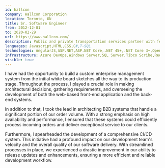 ```yaml
---
id: hallcon
company: Hallcon Corporation
location: Toronto, ON
title: Sr. Software Engineer
from: 2012-12-01
to: 2020-02-29
url: https://www.hallcon.com/
description: Public and private transportation services partner with focus on rail and commuter.
languages: Javascript,HTML,CSS,C#,T-SQL
technologies: AngularJS,ASP.NET,ASP.NET Core,.NET 45+,.NET Core 3+,Open Street Maps,MapQuest
infrastructure: Azure DevOps,Windows Server,SQL Server,Tibco Scribe,Redis,Kafka,RabbitMQ,Seq
visible: true
---
```


<p>
I have had the opportunity to build a custom enterprise management system from the initial white board sketches all the way to its production stage. Throughout the process, I played a crucial role in making architectural decisions, gathering requirements, and overseeing the development of both the web-based front-end application and the back-end systems.
</p>
<p>
In addition to that, I took the lead in architecting B2B systems that handle a significant portion of our order volume. With a strong emphasis on high availability and performance, I ensured that these systems could efficiently process incoming orders and deliver exceptional service to our clients.
</p>
<p>
Furthermore, I spearheaded the development of a comprehensive CI/CD system. This initiative had a profound impact on our development team's velocity and the overall quality of our software delivery. With streamlined processes in place, we experienced a drastic improvement in our ability to release updates and enhancements, ensuring a more efficient and reliable development workflow.
</p>
